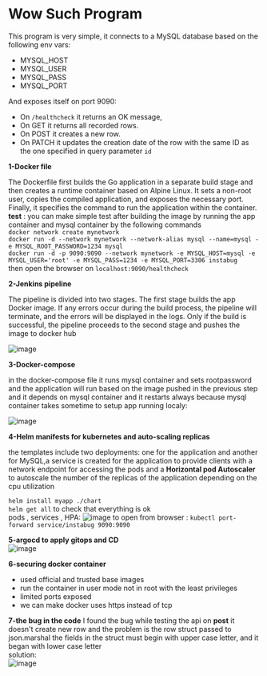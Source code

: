 # Wow Such Program

This program is very simple, it connects to a MySQL database based on the following env vars:
* MYSQL_HOST
* MYSQL_USER
* MYSQL_PASS
* MYSQL_PORT

And exposes itself on port 9090:
* On `/healthcheck` it returns an OK message,
* On GET it returns all recorded rows.
* On POST it creates a new row.
* On PATCH it updates the creation date of the row with the same ID as the one specified in query parameter `id`

**1-Docker file**

The Dockerfile first builds the Go application in a separate build stage and then creates a runtime container based on Alpine Linux. It sets a non-root user, copies the compiled application, and exposes the necessary port. Finally, it specifies the command to run the application within the container.
**test** : you can make simple test after building the image by running the app container and mysql container by the following commands  
`docker network create mynetwork`  
`docker run -d --network mynetwork --network-alias mysql --name=mysql -e MYSQL_ROOT_PASSWORD=1234 mysql`  
`docker run -d -p 9090:9090 --network mynetwork -e MYSQL_HOST=mysql -e MYSQL_USER='root' -e MYSQL_PASS=1234 -e MYSQL_PORT=3306 instabug`  
then open the browser on `localhost:9090/healthcheck`


**2-Jenkins pipeline**  

The pipeline is divided into two stages. The first stage builds the app Docker image. If any errors occur during the build process, the pipeline will terminate, and the errors will be displayed in the logs. Only if the build is successful, the pipeline proceeds to the second stage and pushes the image to docker hub  

![image](https://github.com/mohamedsheriif/instabug_internship_challenge/assets/53241112/c2895ae8-b152-4e08-8420-5153ad8797c6)



**3-Docker-compose**  

in the docker-compose file it runs mysql container and sets rootpassword and the application will run based on the image pushed in the previous step and it depends on mysql container and it restarts always because mysql container takes sometime to setup
app running localy:  

![image](https://github.com/mohamedsheriif/instabug_internship_challenge/assets/53241112/361e56a8-8f9e-4046-872c-c4d90dfdc867)

**4-Helm manifests for kubernetes and auto-scaling replicas**  

the templates include two deployments: one for the application and another for MySQL,a service is created for the application to provide clients with a network endpoint for accessing the pods and a **Horizontal pod Autoscaler** to autoscale the number of the replicas of the application depending on the cpu utilization

`helm install myapp ./chart`  
`helm get all` to check that everything is ok  
pods , services , HPA:
![image](https://github.com/mohamedsheriif/instabug_internship_challenge/assets/53241112/f4f3d619-ccde-4d53-a673-d14366df7110)
to open from browser : `kubectl port-forward service/instabug 9090:9090`  

**5-argocd to apply gitops and CD**  
![image](https://github.com/mohamedsheriif/instabug_internship_challenge/assets/53241112/4c33c8d9-d873-42ed-a8e9-e5d16bf71b84)

**6-securing docker container**  
 * used official and trusted base images
 * run the container in user mode not in root with the least privileges
 * limited ports exposed
 * we can make docker uses https instead of tcp

**7-the bug in the code**
I found the bug while testing the api on **post** it doesn't create new row and the problem is the row struct passed to json.marshal
the fields in the struct must begin with upper case letter, and it began with lower case letter  
solution:  
![image](https://github.com/mohamedsheriif/instabug_internship_challenge/assets/53241112/98953cf8-da82-4a5d-8281-aaff9f2cb26a)


